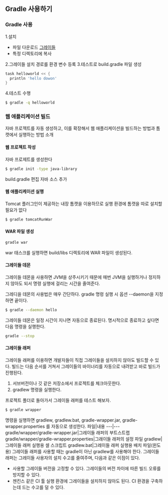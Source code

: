 ## Gradle 사용하기
### Gradle 사용
1.설치 
  - 파일 다운로드 [그레이들](http://www.gradle.org)
  - 특정 디렉토리에 복사  

2.그레이들 설치 경로를 환경 변수 등록
3.테스트로 build.gradle 파일 생성
```gradle
task helloworld << {
  println 'hello dowon'
}
```
4.테스트 수행
```bash
$ gradle -q helloworld
```
### 웹 애플리케이션 빌드
자바 프로젝트를 자동 생성하고, 이를 확장해서 웹 애플리케이션을 빌드하는 방법과 톰캣에서 실행하는 방법 소개
#### 웹 프로젝트 작성
자바 프로제트를 생성한다
```bash
$ gradle init -type java-library
```
build.gradle 편집
자바 소스 추가
#### 웹 애플리케이션 실행
Tomcat 플러그인이 제공하는 내장 톰캣을 이용하므로 실행 환경에 톰캣을 따로 설치할 필요가 없다
```bash
$ gradle tomcatRunWar
```
#### WAR 파일 생성
```bash
gradle war
```
war 태스크를 실행하면 build/libs 디렉토리에 WAR 파일이 생성된다.

#### 그레이들 데몬
그레이들 데몬을 사용하면 JVM을 상주시키기 때문에 매번 JVM을 실행하거나 정지하지 않아도 되서 명령 실행에 걸리는 시간을 줄여준다.

그레디을 데몬의 사용법은 매우 간단하다. gradle 명령 실행 시 옵션 --daemon을 지정하면 끝이다.
```bash
$ gradle --daemon hello
```
그레이들 데몬은 일정 시간이 지나면 자동으로 종료된다. 명시적으로 종료하고 싶다면 다음 명령을 실행한다.
```bash
gradle --stop
```

#### 그레이들 래퍼
그레이들 래퍼를 이용하면 개발자들이 직접 그레이들을 설치하지 않아도 빌드할 수 있다.
빌드는 다음 순서를 거쳐서 그레이들의 바이너리를 자동으로 내려받고 바로 빌드가 진행된다.
1. 서브버전이나 깃 같은 저장소에서 프로젝트를 체크아웃한다.
2. gradlew 명령을 실행한다.

프로젝트 폴더로 돌아가서 그레이들 래퍼를 테스트 해보자.
```bash
$ gradle wrapper
```
명령을 실행하면 gradlew, gradlew.bat, gradle-wrapper.jar, gradle-wrapper.properties
를 자동으로 생성한다.
파일|내용
---|---
gradle/wrapper/gradle-wrapper.jar|그레이들 래퍼의 부트스트랩
gradle/wrapper/gradle-wrapper.properties|그래이들 래퍼의 설정 파일
gradlew|그레이들 래퍼 실행용 셀 스크립트
gradlew.bat|그레이들 래퍼 실행용 배치 파일(윈도용)
그레이들 래퍼를 사용할 때는 gradle이 아닌 gradlew를 사용해야 한다.
그레이들 래퍼는 그레이들 사용자의 설치 수고를 줄여주며, 다음과 같은 이점이 있다.
- 사용할 그레이들 버전을 고정할 수 있다. 그레이들의 버전 차이에 따른 빌드 오류를 방지할 수 있다.
- 젠킨스 같은 CI 툴 실행 환경에 그레이들을 설치하지 않아도 된다. CI 환경을 구축하는데 드는 수고를 덜 수 있다.



